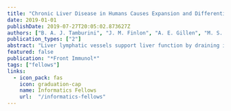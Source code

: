```yaml
---
title: "Chronic Liver Disease in Humans Causes Expansion and Differentiation of Liver Lymphatic Endothelial Cells"
date: 2019-01-01
publishDate: 2019-07-27T20:05:02.873627Z
authors: ["B. A. J. Tamburini", "J. M. Finlon", "A. E. Gillen", "M. S. Kriss", "K. A. Riemondy", "R. Fu", "R. P. Schuyler", "J. R. Hesselberth", "H. R. Rosen", "M. A. Burchill"]
publication_types: ["2"]
abstract: "Liver lymphatic vessels support liver function by draining interstitial fluid, cholesterol, fat, and immune cells for surveillance in the liver draining lymph node. Chronic liver disease is associated with increased inflammation and immune cell infiltrate. However, it is currently unknown if or how lymphatic vessels respond to increased inflammation and immune cell infiltrate in the liver during chronic disease. Here we demonstrate that lymphatic vessel abundance increases in patients with chronic liver disease and is associated with areas of fibrosis and immune cell infiltration. Using single-cell mRNA sequencing and multi-spectral immunofluorescence analysis we identified liver lymphatic endothelial cells and found that chronic liver disease results in lymphatic endothelial cells (LECs) that are in active cell cycle with increased expression of CCL21. Additionally, we found that LECs from patients with NASH adopt a transcriptional program associated with increased IL13 signaling. Moreover, we found that oxidized low density lipoprotein, associated with NASH pathogenesis, induced the transcription and protein production of IL13 in LECs both in vitro and in a mouse model. Finally, we show that oxidized low density lipoprotein reduced the transcription of PROX1 and decreased lymphatic stability. Together these data indicate that LECs are active participants in the liver, expanding in an attempt to maintain tissue homeostasis. However, when inflammatory signals, such as oxidized low density lipoprotein are increased, as in NASH, lymphatic function declines and liver homeostasis is impeded."
featured: false
publication: "*Front Immunol*"
tags: ["fellows"]
links:
  - icon_pack: fas
    icon: graduation-cap
    name: Informatics Fellows
    url:  "/informatics-fellows"
---
```


